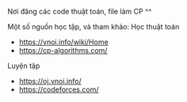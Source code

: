 Nơi đăng các code thuật toán, file làm CP ^^

Một số nguồn học tập, và tham khảo:
Học thuật toán
- https://vnoi.info/wiki/Home
- https://cp-algorithms.com/

Luyện tập
- https://oj.vnoi.info/
- https://codeforces.com/
